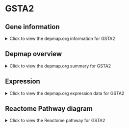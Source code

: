 <h1>GSTA2</h1>

<h2>Gene information</h2>
<details>
  <summary>Click to view the depmap.org information for GSTA2</summary>
  <p><a href="https://depmap.org/portal/gene/GSTA2?tab=about" target="_BLANK">Open page in a new tab...</a></p>
  <iframe src="https://depmap.org/portal/gene/GSTA2?tab=about" style="border:none;width:100%;height:800px"></iframe>
</details>

<h2>Depmap overview</h2>
<details>
  <summary>Click to view the depmap.org summary for GSTA2</summary>
  <p><a href="https://depmap.org/portal/gene/GSTA2?tab=overview" target="_BLANK">Open page in a new tab...</a></p>
  <iframe src="https://depmap.org/portal/gene/GSTA2?tab=overview" style="border:none;width:100%;height:800px"></iframe>
</details>

<h2>Expression</h2>
<details>
  <summary>Click to view the depmap.org expression data for GSTA2</summary>
  <p><a href="https://depmap.org/portal/gene/GSTA2?tab=characterization" target="_BLANK">Open page in a new tab...</a></p>
  <iframe src="https://depmap.org/portal/gene/GSTA2?tab=characterization" style="border:none;width:100%;height:800px"></iframe>
</details>



<h2>Reactome Pathway diagram</h2>
<details>
  <summary>Click to view the Reactome pathway for GSTA2</summary>
  <p><a href="https://reactome.org/PathwayBrowser/#/R-HSA-8950505" target="_BLANK">Open page in a new tab...</a></p>
  <p>Gene and protein expression by JAK-STAT signaling after Interleukin-12 stimulation</p>
<iframe src="https://reactome.org/PathwayBrowser/#/R-HSA-8950505" style="border:none;width:100%;height:800px"></iframe>
</details>




